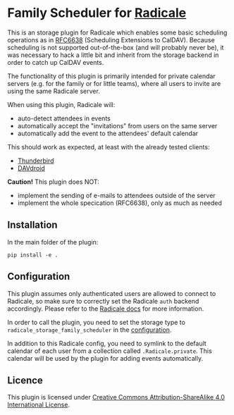 # Family Scheduler for [Radicale](http://radicale.org/)

This is an storage plugin for Radicale which enables some basic scheduling
operations as in [RFC6638](https://tools.ietf.org/html/rfc6638) (Scheduling
Extensions to CalDAV). Because scheduling is not supported out-of-the-box
(and will probably never be), it was necessary to hack a little bit and
inherit from the storage backend in order to catch up CalDAV events.

The functionality of this plugin is primarily intended for private calendar
servers (e.g. for the family or for little teams), where all users to invite
are using the same Radicale server.

When using this plugin, Radicale will:

* auto-detect attendees in events
* automatically accept the "invitations" from users on the same server
* automatically add the event to the attendees' default calendar

This should work as expected, at least with the already tested clients:

* [Thunderbird](https://www.mozilla.org/en-US/thunderbird/)
* [DAVdroid](https://www.davdroid.com/)

__Caution!__ This plugin does NOT:

* implement the sending of e-mails to attendees outside of the server
* implement the whole specication (RFC6638), only as much as needed

## Installation

In the main folder of the plugin:

`pip install -e .`

## Configuration

This plugin assumes only authenticated users are allowed to connect to Radicale,
so make sure to correctly set the Radicale `auth` backend accordingly.
Please refer to the [Radicale docs](http://radicale.org/configuration/#auth) for more information.

In order to call the plugin, you need to set the storage type to
`radicale_storage_family_scheduler` in the [configuration](http://radicale.org/configuration/).

In addition to this Radicale config, you need to symlink to the default calendar
of each user from a collection called `.Radicale.private`. This calendar will
be used by the plugin for adding events automatically.

## Licence

This plugin is licensed under [Creative Commons Attribution-ShareAlike 4.0 International License](LICENSE.md).
